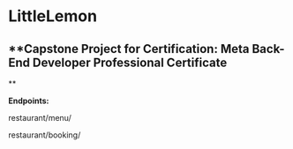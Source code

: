 # LittleLemon

## **Capstone Project for Certification: Meta Back-End Developer Professional Certificate
**

**Endpoints:**


restaurant/menu/

restaurant/booking/
